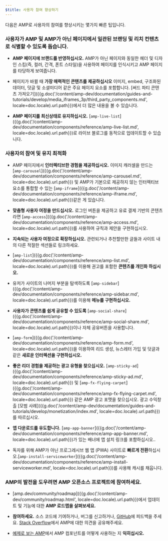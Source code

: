```yaml
---
$title: 사용자 참여 향상하기
---
```

다음은 AMP로 사용자의 참여를 향상시키는 몇가지 빠른 팁입니다.

### 사용자가 AMP 및 AMP가 아닌 페이지에서 일관된 브랜딩 및 리치 컨텐츠로 식별할 수 있도록 돕습니다.

- **AMP 페이지에 브랜드를 반영하십시오.** AMP가 아닌 페이지와 동일한 헤더 및 디자인 스킴(즉, 컬러, 간격, 폰트 스타일)을 사용하여 페이지를 인식시키고 AMP 페이지를 타당하게 보여줍니다.

- 페이지가 바뀔 때 **가장 매력적인 콘텐츠를 제공하십시오** 이미지, embed, 구조화된 데이터, 덧글 및 소셜미디어 같은 주요 페이지 요소를 포함합니다. [써드 파티 콘텐츠 가져오기]({{g.doc('/content/amp-dev/documentation/guides-and-tutorials/develop/media_iframes_3p/third_party_components.md', locale=doc.locale).url.path}})에서 더 많은 내용을 볼 수 있습니다.

- **AMP 페이지를 최신상태로 유지하십시오.** [`amp-live-list`]({{g.doc('/content/amp-dev/documentation/components/reference/amp-live-list.md', locale=doc.locale).url.path}})로 라이브 블로그를 동적으로 업데이트할 수 있습니다.

### 사용자의 참여 및 유지 최적화

- AMP 페이지에서 **인터렉티브한 경험을 제공하십시오.** 이미지 캐러셀을 만드는 [`amp-carousel`]({{g.doc('/content/amp-dev/documentation/components/reference/amp-carousel.md', locale=doc.locale).url.path}}) 및 AMP가 기본으로 제공하지 않는 인터렉티브 요소를 통합할 수 있는 [`amp-iframe`]({{g.doc('/content/amp-dev/documentation/components/reference/amp-iframe.md', locale=doc.locale).url.path}})같은 게 있습니다.

- **맞춤형 사용자 여정을 만드십시오.** 로그인 버튼을 제공하고 유료 결제 기반의 콘텐츠라면 [`amp-access`]({{g.doc('/content/amp-dev/documentation/components/reference/amp-access.md', locale=doc.locale).url.path}})를 사용하여 규칙과 제안을 구현하십시오.

- **지속되는 사용자 여정으로 확장하십시오.** 관련되거나 추천할만한 글들과 사이트 내의 다른 적절한 섹션들로 링크하세요.

- [`amp-list`]({{g.doc('/content/amp-dev/documentation/components/reference/amp-list.md', locale=doc.locale).url.path}})를 이용해 권고를 포함한 **콘텐츠를 개인화 하십시오.**

- 유저가 사이트의 나머지 부분을 탐색하도록 [`amp-sidebar`]({{g.doc('/content/amp-dev/documentation/components/reference/amp-sidebar.md', locale=doc.locale).url.path}})를 이용해 **메뉴를 구현하십시오.**

- **사용자가 콘텐츠를 쉽게 공유할 수 있도록** [`amp-social-share`]({{g.doc('/content/amp-dev/documentation/components/reference/amp-social-share.md', locale=doc.locale).url.path}})이나 자체 공유버튼을 사용합니다.

- [`amp-form`]({{g.doc('/content/amp-dev/documentation/components/reference/amp-form.md', locale=doc.locale).url.path}})을 이용하여 리드 생성, 뉴스레터 가입 및 덧글과 같은 **새로운 인터렉션을 구현하십시오.**

- **좋은 리더 경험을 제공하는 광고 유형을 찾으십시오.** [`amp-sticky-ad`]({{g.doc('/content/amp-dev/documentation/components/reference/amp-sticky-ad.md', locale=doc.locale).url.path}}) 및 [`amp-fx-flying-carpet`]({{g.doc('/content/amp-dev/documentation/components/reference/amp-fx-flying-carpet.md', locale=doc.locale).url.path}}) 같은 AMP 광고 포맷을 찾으십시오. 광고 수익창출 [모범 사례]({{g.doc('/content/amp-dev/documentation/guides-and-tutorials/develop/monetization/index.md', locale=doc.locale).url.path}})를 따르십시오.

- **앱 다운로드를 유도합니다.**
[`amp-app-banner`]({{g.doc('/content/amp-dev/documentation/components/reference/amp-app-banner.md', locale=doc.locale).url.path}})가 있는 배너에 앱 설치 링크를 포함하십시오..

- 독자를 위해 AMP가 아닌 프로그레시브 웹 앱 (PWA) 사이트로 **빠르게 전환**하십시오.[`amp-install-serviceworker`]({{g.doc('/content/amp-dev/documentation/components/reference/amp-install-serviceworker.md', locale=doc.locale).url.path}})를 사용해 캐시를 채웁니다.

### AMP의 발전을 도우려면 AMP 오픈소스 프로젝트에 참여하세요.

- [amp.dev/community/roadmap]({{g.doc('/content/amp-dev/community/roadmap.html', locale=doc.locale).url.path}})에서 업데이트 및 기능에 대한 **AMP 로드맵을 살펴보세요.**

- **참여하세요.** 소스 코드에 기여하거나, 버그를 신고하거나, [GitHub](https://github.com/ampproject/amphtml/blob/master/CONTRIBUTING.md)에 피드백을 주세요. [Stack Overflow](https://stackoverflow.com/questions/tagged/amp-html)에서 AMP에 대한 의견을 공유해주세요.

- [예제로 보는 AMP](https://ampbyexample.com/)에서 AMP 컴포넌트를 어떻게 사용하는 지 **익히십시오.**
